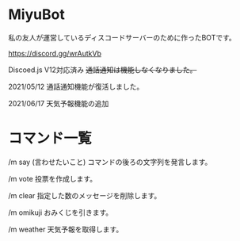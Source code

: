 # MiyuBot

私の友人が運営しているディスコードサーバーのために作ったBOTです。

https://discord.gg/wrAutkVb

Discoed.js V12対応済み ~~通話通知は機能しなくなりました。~~

2021/05/12 通話通知機能が復活しました。

2021/06/17 天気予報機能の追加

# コマンド一覧

/m say (言わせたいこと)
コマンドの後ろの文字列を発言します。

/m vote
投票を作成します。

/m clear
指定した数のメッセージを削除します。

/m omikuji
おみくじを引きます。

/m weather
天気予報を取得します。
